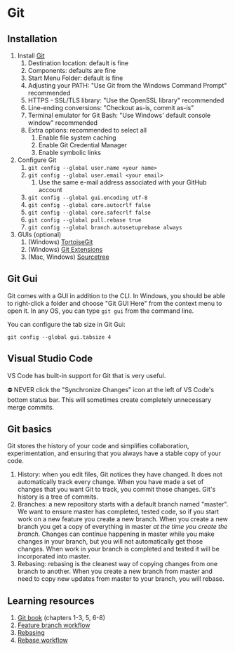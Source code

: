 # Git

## Installation

1. Install [Git](https://git-scm.com/)
	1. Destination location: default is fine
	1. Components: defaults are fine
	1. Start Menu Folder: default is fine
	1. Adjusting your PATH: "Use Git from the Windows Command Prompt" recommended
	1. HTTPS - SSL/TLS library: "Use the OpenSSL library" recommended
	1. Line-ending conversions: "Checkout as-is, commit as-is"
	1. Terminal emulator for Git Bash: "Use Windows' default console window" recommended
	1. Extra options: recommended to select all
		1. Enable file system caching
		1. Enable Git Credential Manager
		1. Enable symbolic links
1. Configure Git
	1. `git config --global user.name <your name>`
	1. `git config --global user.email <your email>`
		1. Use the same e-mail address associated with your GitHub account
	1. `git config --global gui.encoding utf-8`
	1. `git config --global core.autocrlf false`
	1. `git config --global core.safecrlf false`
	1. `git config --global pull.rebase true`
	1. `git config --global branch.autosetuprebase always`
1. GUIs (optional)
	1. (Windows) [TortoiseGit](https://tortoisegit.org/)
	1. (Windows) [Git Extensions](https://gitextensions.github.io/)
	1. (Mac, Windows) [Sourcetree](https://www.sourcetreeapp.com/)

## Git Gui

Git comes with a GUI in addition to the CLI. In Windows, you should be able to right-click a folder and choose "Git GUI Here" from the context menu to open it. In any OS, you can type `git gui` from the command line.

You can configure the tab size in Git Gui:

```shell
git config --global gui.tabsize 4
```

## Visual Studio Code

VS Code has built-in support for Git that is very useful.

:no_entry: NEVER click the "Synchronize Changes" icon at the left of VS Code's bottom status bar. This will sometimes
create completely unnecessary merge commits.

## Git basics

Git stores the history of your code and simplifies collaboration, experimentation, and ensuring that you always have a stable copy of your code.

1. History: when you edit files, Git notices they have changed. It does not automatically track every change. When you have made a set of changes that you want Git to track, you commit those changes. Git's history is a tree of commits.
1. Branches: a new repository starts with a default branch named "master". We want to ensure master has completed, tested code, so if you start work on a new feature you create a new branch. When you create a new branch you get a copy of everything in master _at the time you create the branch_. Changes can continue happening in master while you make changes in your branch, but you will not automatically get those changes. When work in your branch is completed and tested it will be incorporated into master.
1. Rebasing: rebasing is the cleanest way of copying changes from one branch to another. When you create a new branch from master and need to copy new updates from master to your branch, you will rebase.

## Learning resources

1. [Git book](https://git-scm.com/book/en/v2) (chapters 1-3, 5, 6-8)
1. [Feature branch workflow](https://www.atlassian.com/git/tutorials/comparing-workflows/feature-branch-workflow)
1. [Rebasing](https://www.atlassian.com/git/tutorials/merging-vs-rebasing)
1. [Rebase workflow](http://kensheedlo.com/essays/why-you-should-use-a-rebase-workflow/)

